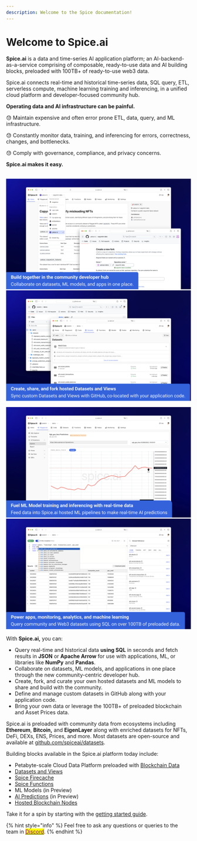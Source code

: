 ```yaml
---
description: Welcome to the Spice documentation!
---
```


# Welcome to Spice.ai

**Spice.ai** is a data and time-series AI application platform; an AI-backend-as-a-service comprising of composable, ready-to-use data and AI building blocks, preloaded with 100TB+ of ready-to-use web3 data.

Spice.ai connects real-time and historical time-series data, SQL query, ETL, serverless compute, machine learning training and inferencing, in a unified cloud platform and developer-focused community hub.

**Operating data and AI infrastructure can be painful.**&#x20;

😓 Maintain expensive and often error prone ETL, data, query, and ML infrastructure.

😓 Constantly monitor data, training, and inferencing for errors, correctness, changes, and bottlenecks.

😓 Comply with governance, compliance, and privacy concerns.

**Spice.ai makes it easy.**

\
![](<.gitbook/assets/screenshot 2 - hub.png>)![](<.gitbook/assets/screenshot 4 - github.png>)

![](<.gitbook/assets/screenshot 4 - ai predictions.png>)![](<.gitbook/assets/screenshot 3 - query.png>)

With **Spice.ai,** you can:

* Query real-time and historical data **using SQL** in seconds and fetch results in **JSON** or **Apache Arrow** for use with applications, ML, or libraries like **NumPy** and **Pandas**.
* Collaborate on datasets, ML models, and applications in one place through the new community-centric developer hub.
* Create, fork, and curate your own hosted datasets and ML models to share and build with the community.
* Define and manage custom datasets in GitHub along with your application code.
* Bring your own data or leverage the 100TB+ of preloaded blockchain and Asset Prices data.

Spice.ai is preloaded with community data from ecosystems including **Ethereum**, **Bitcoin,** and **EigenLayer** along with enriched datasets for NFTs, DeFi, DEXs, ENS, Prices, and more. Most datasets are open-source and available at [github.com/spiceai/datasets](https://github.com/spiceai/datasets).

Building blocks available in the Spice.ai platform today include:

* Petabyte-scale Cloud Data Platform preloaded with [Blockchain Data](building-blocks/datasets.md)
* [Datasets and Views](building-blocks/datasets-and-views.md)
* [Spice Firecache](building-blocks/spice-firecache.md)
* [Spice Functions](building-blocks/spice-functions/)
* ML Models (in Preview)
* [AI Predictions](api/predictions/) (in Preview)
* [Hosted Blockchain Nodes](building-blocks/blockchain-nodes.md)

Take it for a spin by starting with the [getting started guide](getting-started/get-started/).

{% hint style="info" %}
Feel free to ask any questions or queries to the team in [<mark style="color:purple;">Discord</mark>](https://discord.gg/kZnTfneP5u).
{% endhint %}
